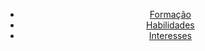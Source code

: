 <header>
      <nav>
       <ul id="links">
         <li><a href= "#formacao"> Formação </a></li>
         <li><a href= "#habilidades"> Habilidades </a></li>
         <li><a href= "#interesses"> Interesses </a></li>
       </ul>
      <nav>
